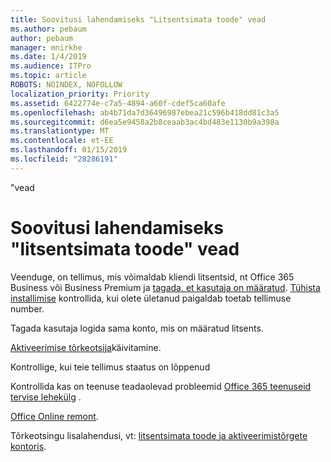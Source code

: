 ```yaml
---
title: Soovitusi lahendamiseks "Litsentsimata toode" vead
ms.author: pebaum
author: pebaum
manager: mnirkhe
ms.date: 1/4/2019
ms.audience: ITPro
ms.topic: article
ROBOTS: NOINDEX, NOFOLLOW
localization_priority: Priority
ms.assetid: 6422774e-c7a5-4894-a60f-cdef5ca60afe
ms.openlocfilehash: ab4b71da7d36496987ebea21c596b418dd81c3a5
ms.sourcegitcommit: d6ea5e9458a2b8ceaab3ac4bd483e1130b9a398a
ms.translationtype: MT
ms.contentlocale: et-EE
ms.lasthandoff: 01/15/2019
ms.locfileid: "28286191"
---
```

"vead

# <a name="suggestions-for-solving-unlicensed-product-errors"></a>Soovitusi lahendamiseks "litsentsimata toode" vead

Veenduge, on tellimus, mis võimaldab kliendi litsentsid, nt Office 365 Business või Business Premium ja [tagada, et kasutaja on määratud](https://support.office.com/article/997596B5-4173-4627-B915-36ABAC6786DC). [Tühista installimise](https://support.office.com/article/9b497c85-d0a4-4735-80fa-d3565bc05bd1) kontrollida, kui olete ületanud paigaldab toetab tellimuse number. 
  
Tagada kasutaja logida sama konto, mis on määratud litsents.
  
[Aktiveerimise tõrkeotsija](https://aka.ms/SARA-OfficeActivation-Alchemy)käivitamine.
  
Kontrollige, kui teie tellimus staatus on lõppenud
  
Kontrollida kas on teenuse teadaolevad probleemid [Office 365 teenuseid tervise lehekülg](https://support.office.com/article/932AD3AD-533C-418A-B938-6E44E8BC33B0) . 
  
[Office Online remont](https://support.office.com/Article/7821d4b6-7c1d-4205-aa0e-a6b40c5bb88b).
  
Tõrkeotsingu lisalahendusi, vt: [litsentsimata toode ja aktiveerimistõrgete kontoris](https://support.office.com/Article/0d23d3c0-c19c-4b2f-9845-5344fedc4380).
  

